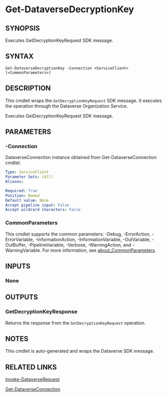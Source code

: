 # Get-DataverseDecryptionKey

## SYNOPSIS
Executes GetDecryptionKeyRequest SDK message.

## SYNTAX

```
Get-DataverseDecryptionKey -Connection <ServiceClient> [<CommonParameters>]
```

## DESCRIPTION

This cmdlet wraps the `GetDecryptionKeyRequest` SDK message. It executes the operation through the Dataverse Organization Service.

Executes GetDecryptionKeyRequest SDK message.

## PARAMETERS

### -Connection
DataverseConnection instance obtained from Get-DataverseConnection cmdlet.

```yaml
Type: ServiceClient
Parameter Sets: (All)
Aliases:

Required: True
Position: Named
Default value: None
Accept pipeline input: False
Accept wildcard characters: False
```
### CommonParameters
This cmdlet supports the common parameters: -Debug, -ErrorAction, -ErrorVariable, -InformationAction, -InformationVariable, -OutVariable, -OutBuffer, -PipelineVariable, -Verbose, -WarningAction, and -WarningVariable. For more information, see [about_CommonParameters](http://go.microsoft.com/fwlink/?LinkID=113216).

## INPUTS

### None

## OUTPUTS

### GetDecryptionKeyResponse

Returns the response from the `GetDecryptionKeyRequest` operation.

## NOTES

This cmdlet is auto-generated and wraps the Dataverse SDK message.

## RELATED LINKS

[Invoke-DataverseRequest](Invoke-DataverseRequest.md)

[Get-DataverseConnection](Get-DataverseConnection.md)
